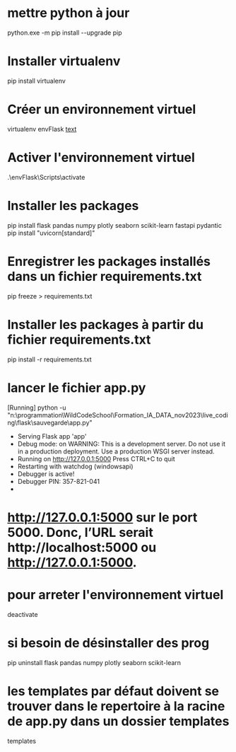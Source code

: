 # mettre python à jour
python.exe -m pip install --upgrade pip

# Installer virtualenv
pip install virtualenv

# Créer un environnement virtuel
virtualenv envFlask
[text](../../../../../../WildCodeSchool/Formation_IA_DATA_nov2023/Projets/Projet2_NetFlix/Django/lancement_envi_virtuel_django.md)
# Activer l'environnement virtuel
.\envFlask\Scripts\activate

# Installer les packages
pip install flask pandas numpy plotly seaborn scikit-learn fastapi pydantic
pip install "uvicorn[standard]"



# Enregistrer les packages installés dans un fichier requirements.txt
pip freeze > requirements.txt

# Installer les packages à partir du fichier requirements.txt
pip install -r requirements.txt


# lancer le fichier app.py
[Running] python -u "n:\programmation\WildCodeSchool\Formation_IA_DATA_nov2023\live_coding\flask\sauvegarde\app.py"
 * Serving Flask app 'app'
 * Debug mode: on
WARNING: This is a development server. Do not use it in a production deployment. Use a production WSGI server instead.
 * Running on http://127.0.0.1:5000
Press CTRL+C to quit
 * Restarting with watchdog (windowsapi)
 * Debugger is active!
 * Debugger PIN: 357-821-041
 *

# http://127.0.0.1:5000 sur le port 5000. Donc, l’URL serait http://localhost:5000 ou http://127.0.0.1:5000.

# pour arreter l'environnement virtuel
deactivate

# si besoin de désinstaller des prog
pip uninstall flask pandas numpy plotly seaborn scikit-learn

#  les templates par défaut doivent se trouver dans le repertoire à la racine de app.py dans un dossier templates
templates
